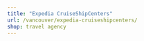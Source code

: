 ```yaml
---
title: "Expedia CruiseShipCenters"
url: /vancouver/expedia-cruiseshipcenters/
shop: travel agency
---
```

